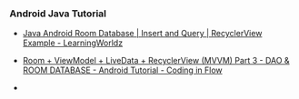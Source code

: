 
### Android Java Tutorial
- [Java Android Room Database | Insert and Query | RecyclerView Example - LearningWorldz](https://www.youtube.com/watch?v=ONb_MuPBBlg)
- [Room + ViewModel + LiveData + RecyclerView (MVVM) Part 3 - DAO & ROOM DATABASE - Android Tutorial - Coding in Flow](https://youtu.be/0cg09tlAAQ0)








-
